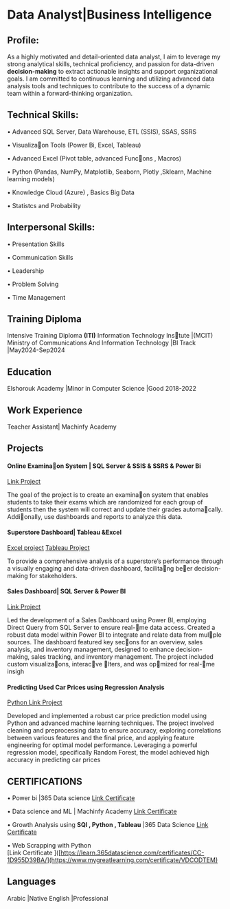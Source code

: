 # Data Analyst|Business Intelligence
## Profile:
As a highly motivated and detail-oriented data analyst, I aim to leverage my strong analytical skills, technical
proficiency, and passion for data-driven **decision-making** to extract actionable insights and support organizational
goals. I am committed to continuous learning and utilizing advanced data analysis tools and techniques to contribute
to the success of a dynamic team within a forward-thinking organization.

## Technical Skills:  
•  Advanced SQL Server, Data Warehouse, ETL (SSIS), SSAS, SSRS 

•  Visualizaon Tools (Power Bi, Excel, Tableau) 

•  Advanced Excel (Pivot table, advanced Funcons , Macros) 

•  Python (Pandas, NumPy, Matplotlib, Seaborn, Plotly ,Sklearn, Machine learning models) 

•  Knowledge Cloud (Azure) , Basics Big Data 

•  Statistcs and Probability

##  Interpersonal Skills:
•  Presentation Skills

•  Communication Skills

•  Leadership

•  Problem Solving

•  Time Management  

## Training Diploma 
Intensive Training Diploma **(ITI)** Information Technology Instute |(MCIT) Ministry of Communications And  Information Technology |BI Track |May2024-Sep2024
## Education
Elshorouk Academy |Minor in Computer Science |Good                                            2018-2022                                                 

## Work Experience
 Teacher Assistant| Machinfy Academy 
## Projects
#### Online Examinaon System | SQL Server & SSIS & SSRS & Power Bi                                
[Link Project](https://github.com/abdelhamedEl3ila/Online-Examination-System-)


The goal of the project is to create an examinaon system that enables students to take their exams which are randomized for each group of students then the system will correct and update their grades automacally. Addionally, use dashboards and reports to analyze this data.  

#### Superstore Dashboard| Tableau &Excel  
[Excel project](https://onedrive.live.com/edit?id=24CB9992031015EC!s410b93ba5d624c359d38f46b72e7d3c8&resid=24CB9992031015EC!s410b93ba5d624c359d38f46b72e7d3c8&cid=24cb9992031015ec&ithint=file%2cxlsx&redeem=aHR0cHM6Ly8xZHJ2Lm1zL3gvYy8yNGNiOTk5MjAzMTAxNWVjL0VicVRDMEZpWFRWTW5UajBhM0xuMDhnQlFKdU9STmM2ZTRkR0VsMERBSGhtalE_ZT1sdjhkblE&migratedtospo=true&wdo=2)
[Tableau Project](https://public.tableau.com/app/profile/abdelhamed.elaila/viz/superstoreDashboard_17210432321320/SuperStoreDashboard)

To provide a comprehensive analysis of a superstore’s performance through a visually engaging and data-driven dashboard, facilitang beer decision-making for stakeholders. 
#### Sales Dashboard| SQL Server &  Power BI
[Link Project](https://shaedu-my.sharepoint.com/personal/319190671_sha_edu_eg/_layouts/15/onedrive.aspx?id=%2Fpersonal%2F319190671%5Fsha%5Fedu%5Feg%2FDocuments%2FSalesDashboard%2Epbix&parent=%2Fpersonal%2F319190671%5Fsha%5Fedu%5Feg%2FDocuments&ga=1)


Led the development of a Sales Dashboard using Power BI, employing Direct Query from SQL Server to ensure real-me data access. Created a robust data model within Power BI to integrate and relate data from mulple sources. The dashboard featured key secons for an overview, sales analysis, and inventory management, designed to enhance decision-making, sales tracking, and inventory management. The project included custom visualizaons, interacve lters, and was opmized for real-me insigh
#### Predicting Used Car Prices using Regression Analysis 
[Python Link Project](https://github.com/abdelhamedEl3ila/car-used-price-prediction-Data-science-project-)

Developed and implemented a robust car price prediction model using Python and advanced machine learning
techniques. The project involved cleaning and preprocessing data to ensure accuracy, exploring correlations between
various features and the final price, and applying feature engineering for optimal model performance. Leveraging a
powerful regression model, specifically Random Forest, the model achieved high accuracy in predicting car prices
## CERTIFICATIONS   
•  Power bi |365 Data science 
[Link Certificate ](https://learn.365datascience.com/certificates/CC-144C730D57/)

•  Data science and ML | Machinfy Academy
[Link Certificate ](https://drive.google.com/file/d/1-UspQFN_Kn95VQx6sTg3nV_Bajv63G2d/view)

• Growth Analysis using **SQl , Python , Tableau** |365 Data Science
[Link Certificate ](https://learn.365datascience.com/certificates/CC-1D955D39BA/)

•  Web Scrapping with Python   
[Link Certificate ]([https://learn.365datascience.com/certificates/CC-1D955D39BA/](https://www.mygreatlearning.com/certificate/VDCODTEM)


## Languages 
Arabic |Native 
English |Professional 
